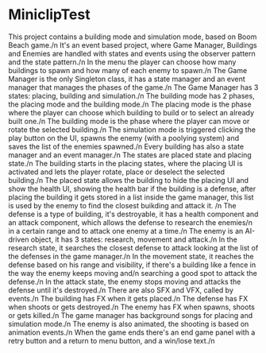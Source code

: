 # MiniclipTest

This project contains a building mode and simulation mode, based on Boom Beach game./n
It's an event based project, where Game Manager, Buildings and Enemies are handled with states and events using the observer pattern and the state pattern./n
In the menu the player can choose how many buildings to spawn and how many of each enemy to spawn./n
The Game Manager is the only Singleton class, it has a state manager and an event manager that manages the phases of the game./n
The Game Manager has 3 states: placing, building and simulation./n
The building mode has 2 phases, the placing mode and the building mode./n
The placing mode is the phase where the player can choose which building to build or to select an already built one./n
The building mode is the phase where the player can move or rotate the selected building./n
The simulation mode is triggered clicking the play button on the UI, spawns the enemy (with a poolying system) and saves the list of the enemies spawned./n
Every building has also a state manager and an event manager./n
The states are placed state and placing state./n
The building starts in the placing states, where the placing UI is activated and lets the player rotate, place or deselect the selected building./n
The placed state allows the building to hide the placing UI and show the health UI, showing the health bar if the building is a defense, after placing the 
building it gets stored in a list inside the game manager, this list is used by the enemy to find the closest buikding and attack it. /n
The defense is a type of building, it's destroyable, it has a health component and an attack component, which allows the defense to research the enemies/n in a certain range and to attack one enemy at a time./n
The enemy is an AI-driven object, it has 3 states: research, movement and attack./n
In the research state, it searches the closest defense to attack looking at the list of the defenses in the game manager./n
In the movement state, it reaches the defense based on his range and visibility, if there's a building like a fence in the way the enemy keeps moving and/n
searching a good spot to attack the defense./n
In the attack state, the enemy stops moving and attacks the defense until it's destroyed./n
There are also SFX and VFX, called by events./n
The building has FX when it gets placed./n
The defense has FX when shoots or gets destroyed./n
The enemy has FX when spawns, shoots or gets killed./n
The game manager has background songs for placing and simulation mode./n
The enemy is also animated, the shooting is based on animation events./n
When the game ends there's an end game panel with a retry button and a return to menu button, and a win/lose text./n
